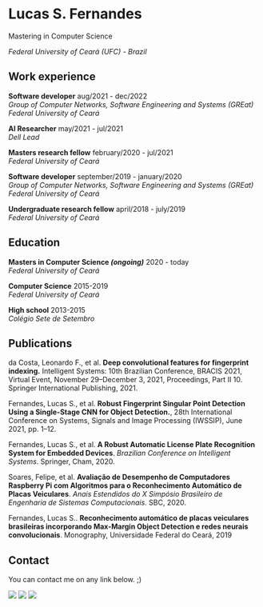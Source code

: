 # Lucas S. Fernandes

Mastering in Computer Science

_Federal University of Ceará (UFC) - Brazil_

## Work experience

**Software developer** aug/2021 - dec/2022<br>
_Group of Computer Networks, Software Engineering and Systems (GREat)_<br>
_Federal University of Ceará_

**AI Researcher** may/2021 - jul/2021<br>
_Dell Lead_

**Masters research fellow** february/2020 - jul/2021<br>
_Federal University of Ceará_

**Software developer** september/2019 - january/2020<br>
_Group of Computer Networks, Software Engineering and Systems (GREat)_<br>
_Federal University of Ceará_

**Undergraduate research fellow** april/2018 - july/2019<br>
_Federal University of Ceará_

## Education

**Masters in Computer Science _(ongoing)_** 2020 - today<br>
_Federal University of Ceará_

**Computer Science** 2015-2019<br>
_Federal University of Ceará_

**High school** 2013-2015<br>
_Colégio Sete de Setembro_

## Publications

da Costa, Leonardo F., et al. **Deep convolutional features for fingerprint indexing.** Intelligent Systems: 10th Brazilian Conference, BRACIS 2021, Virtual Event, November 29–December 3, 2021, Proceedings, Part II 10. Springer International Publishing, 2021.

Fernandes, Lucas S., et al. **Robust Fingerprint Singular Point Detection Using a Single-Stage CNN for Object Detection.**, 28th International Conference on Systems, Signals and Image Processing (IWSSIP), June 2021, pp. 1–12.

Fernandes, Lucas S., et al. **A Robust Automatic License Plate Recognition System for Embedded Devices**. _Brazilian Conference on Intelligent Systems_. Springer, Cham, 2020.

Soares, Felipe, et al. **Avaliação de Desempenho de Computadores Raspberry Pi com Algoritmos para o Reconhecimento Automático de Placas Veiculares**. _Anais Estendidos do X Simpósio Brasileiro de Engenharia de Sistemas Computacionais_. SBC, 2020.

Fernandes, Lucas S.. **Reconhecimento automático de placas veiculares brasileiras incorporando Max-Margin Object Detection e redes neurais convolucionais**. Monography, Universidade Federal do Ceará, 2019

## Contact

You can contact me on any link below. ;)

<p align="left">
<a href="mailto:lucasdesousafernandes@gmail.com" alt="Gmail">
<img src="https://img.shields.io/badge/-lucasdesousafernandes@gmail.com-e34c41?style=flat-square&labelColor=e34c41&logo=gmail&logoColor=white&link=lucasdesousafernandes@gmail.com" /></a>
  
<a href="https://www.linkedin.com/in/lucasfernandes42/" alt="Linkedin">
<img src="https://img.shields.io/badge/-Lucas%20S.%20Fernandes-blue?style=flat-square&logo=Linkedin&logoColor=white&link=https://www.linkedin.com/in/lucasfernandes42/" /></a>

<a href="https://t.me/lucasfer42" alt="Telegram">
<img src="https://img.shields.io/badge/-%40lucasfer42-white?style=flat-square&logo=Telegram&logoColor=white&link=https://t.me/lucasfer42" /></a>  
